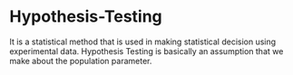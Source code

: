 # Hypothesis-Testing
It is a statistical method that is used in making statistical decision using experimental data. Hypothesis Testing is basically an assumption that we make about the population parameter.
